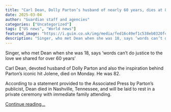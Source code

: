 ```yaml
---
title: "Carl Dean, Dolly Parton’s husband of nearly 60 years, dies at 82"
date: 2025-03-04
author: "Guardian staff and agencies"
categories: ["Uncategorized"]
tags: ["US news", "World news"]
featured_image: "https://i.guim.co.uk/img/media/fed16c49ef1c538eb0320fc4b78b1ad139814633/0_187_5616_3370/master/5616.jpg?width=140&quality=85&auto=format&fit=max&s=3b1c22bfe3acf9da92ae213c22364b33"
description: "Singer, who met Dean when she was 18, says ‘words can’t do justice to the love we shared for over 60 years’Carl Dean, devoted husband of Dolly Parton and also t..."
---
```


Singer, who met Dean when she was 18, says ‘words can’t do justice to the love we shared for over 60 years’

Carl Dean, devoted husband of Dolly Parton and also the inspiration behind Parton’s iconic hit Jolene, died on Monday. He was 82.

According to a statement provided to the Associated Press by Parton’s publicist, Dean died in Nashville, Tennessee, and will be laid to rest in a private ceremony with immediate family attending.

[Continue reading...](https://www.theguardian.com/us-news/2025/mar/03/carl-dean-husband-dolly-parton-dies)
